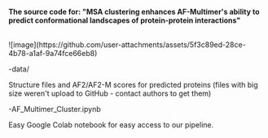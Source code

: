 **The source code for: "MSA clustering enhances AF-Multimer's ability to predict conformational landscapes of protein-protein interactions"**

</br>
![image](https://github.com/user-attachments/assets/5f3c89ed-28ce-4b78-a1af-9a74fce66eb8)

-data/

  </t>Structure files and AF2/AF2-M scores for predicted proteins (files with big size weren't upload to GitHub - contact authors to get them)
  
-AF_Multimer_Cluster.ipynb

  </t>Easy Google Colab notebook for easy access to our pipeline.
